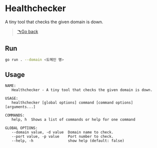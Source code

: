 # Healthchecker

A tiny tool that checks the given domain is down.

> [🪃Go back](../)

## Run

```sh
go run . --domain <도메인 명>
```

## Usage

```
NAME:
   Healthchecker - A tiny tool that checks the given domain is down.

USAGE:
   healthchecker [global options] command [command options] [arguments...]

COMMANDS:
   help, h  Shows a list of commands or help for one command

GLOBAL OPTIONS:
   --domain value, -d value  Domain name to check.
   --port value, -p value    Port number to check.
   --help, -h                show help (default: false)

```
